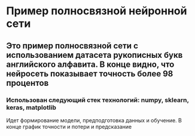 # Пример полносвязной нейронной сети

## Это пример полносвязной сети с использованием датасета рукописных букв английского алфавита. В конце видно, что нейросеть показывает точность более 98 процентов

### Использован следующий стек технологий: numpy, sklearn, keras, matplotlib

Идет формирование модели, предподготовка данных и обучение. В конце график точности и потери и предсказание
